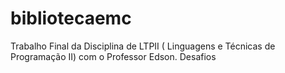 # bibliotecaemc
Trabalho Final da Disciplina de LTPII ( Linguagens e Técnicas de Programação II) com o Professor Edson. Desafios
